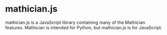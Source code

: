 # mathician.js

mathician.js is a JavaScript library containing many of the Mathician features. Mathician is intended for Python, but mathician.js is for JavaScript.
